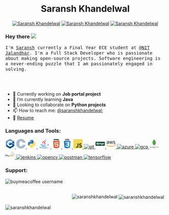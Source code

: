 <h1 align="center">Saransh Khandelwal</h1>
<p align="center">
<a href="https://github.com/SaranshKhandelwal" target="_blank"><img align="center" src="https://cdn.jsdelivr.net/npm/simple-icons@3.0.1/icons/github.svg" alt="Saransh Khandelwal" height="20" width="20" /></a>
<a href="https://twitter.com/Saransh44846376" target="_blank"><img align="center" src="https://cdn.jsdelivr.net/npm/simple-icons@3.0.1/icons/twitter.svg" alt="Saransh Khandelwal" height="20" width="20" /></a>
<a href="https://www.linkedin.com/in/saransh-khandelwal-b37227159/" target="_blank"><img align="center" src="https://cdn.jsdelivr.net/npm/simple-icons@3.0.1/icons/linkedin.svg" alt="Saransh Khandelwal" height="20" width="20" /></a>
</p>

### Hey there <img src="https://media.giphy.com/media/hvRJCLFzcasrR4ia7z/giphy.gif" width="25px">
<samp>
I'm <a href="https://www.linkedin.com/in/saransh-khandelwal-b37227159//">Saransh</a> currently a Final Year ECE student at <a href="https://www.nitj.ac.in/">@NIT Jalandhar</a>. I'm a Full Stack Developer who is passionate about making open-source projects.
Software engineering is a never-ending puzzle that I am passionately engaged in solving.
  
</samp>

<br><br>

- 🔭 Currently working on **Job portal project**
- 🌱 I’m currently learning **Java**
- 👯 Looking to collaborate on **Python projects**
- 📫 How to reach me: [@saranshkhandelwal](https://twitter.com/Saransh44846376);
- 📄 [Resume](https://drive.google.com/file/d/1oibwQJ9NPBEQ1Ku3B48Ekc3Xo3KZ57sp/view?usp=sharing)



<h3 align="left">Languages and Tools:</h3>
<p align="left">
  <a href="https://www.w3schools.com/cpp/" target="_blank"> <img src="https://raw.githubusercontent.com/devicons/devicon/master/icons/cplusplus/cplusplus-original.svg" alt="cplusplus" width="30" height="30"/> </a>
 <a href="https://www.cprogramming.com/" target="_blank"> <img src="https://raw.githubusercontent.com/devicons/devicon/master/icons/c/c-original.svg" alt="c" width="30" height="30"/> </a> 
  <a href="https://www.python.org" target="_blank"> <img src="https://raw.githubusercontent.com/devicons/devicon/master/icons/python/python-original.svg" alt="python" width="30" height="30"/> </a>  
  <a href="https://www.java.com" target="_blank"> <img src="https://raw.githubusercontent.com/devicons/devicon/master/icons/java/java-original.svg" alt="java" width="40" height="30"/> </a>
    <a href="https://www.w3.org/html/" target="_blank"> <img src="https://raw.githubusercontent.com/devicons/devicon/master/icons/html5/html5-original-wordmark.svg" alt="html5" width="30" height="30"/> </a>
  <a href="https://www.w3schools.com/css/" target="_blank"> <img src="https://raw.githubusercontent.com/devicons/devicon/master/icons/css3/css3-original-wordmark.svg" alt="css3" width="30" height="30"/> </a>
  <a href="https://developer.mozilla.org/en-US/docs/Web/JavaScript" target="_blank"> <img src="https://raw.githubusercontent.com/devicons/devicon/master/icons/javascript/javascript-original.svg" alt="javascript" width="30" height="30"/> </a>
  <a href="https://git-scm.com/" target="_blank"> <img src="https://www.vectorlogo.zone/logos/git-scm/git-scm-icon.svg" alt="git" width="30" height="30"/> </a>
  <a href="https://www.djangoproject.com/" target="_blank"> <img src="https://raw.githubusercontent.com/devicons/devicon/master/icons/django/django-original.svg" alt="django" width="30" height="30"/> </a>
<a href="https://aws.amazon.com" target="_blank"> <img src="https://raw.githubusercontent.com/devicons/devicon/master/icons/amazonwebservices/amazonwebservices-original-wordmark.svg" alt="aws" width="30" height="30"/> </a> 
<a href="https://azure.microsoft.com/en-in/" target="_blank"> <img src="https://www.vectorlogo.zone/logos/microsoft_azure/microsoft_azure-icon.svg" alt="azure" width="30" height="30"/> </a> 
  <a href="https://cloud.google.com" target="_blank"> <img src="https://www.vectorlogo.zone/logos/google_cloud/google_cloud-icon.svg" alt="gcp" width="30" height="30"/> </a>
 <a href="https://www.mongodb.com/" target="_blank"> <img src="https://raw.githubusercontent.com/devicons/devicon/master/icons/mongodb/mongodb-original-wordmark.svg" alt="mongodb" width="30" height="30"/> </a>
  <a href="https://www.mysql.com/" target="_blank"> <img src="https://raw.githubusercontent.com/devicons/devicon/master/icons/mysql/mysql-original-wordmark.svg" alt="mysql" width="30" height="30"/> </a>
  <a href="https://www.jenkins.io" target="_blank"> <img src="https://www.vectorlogo.zone/logos/jenkins/jenkins-icon.svg" alt="jenkins" width="30" height="30"/> </a>
  <a href="https://opencv.org/" target="_blank"> <img src="https://www.vectorlogo.zone/logos/opencv/opencv-icon.svg" alt="opencv" width="30" height="30"/> </a>
  <a href="https://postman.com" target="_blank"> <img src="https://www.vectorlogo.zone/logos/getpostman/getpostman-icon.svg" alt="postman" width="30" height="30"/> </a>
  <a href="https://www.tensorflow.org" target="_blank"> <img src="https://www.vectorlogo.zone/logos/tensorflow/tensorflow-icon.svg" alt="tensorflow" width="30" height="30"/> </a> </p>

<h3 align="left">Support:</h3>
<p><a href="https://www.buymeacoffee.com/buymeacoffee username"> <img align="left" src="https://cdn.buymeacoffee.com/buttons/v2/default-yellow.png" height="50" width="210" alt="buymeacoffee username" /></a></p><br><br>

<p><img align="left" src="https://github-readme-stats.vercel.app/api/top-langs?username=saranshkhandelwal&show_icons=true&locale=en&layout=compact" alt="saranshkhandelwal" /></p>

<p>&nbsp;<img align="center" src="https://github-readme-stats.vercel.app/api?username=saranshkhandelwal&show_icons=true&locale=en" alt="saranshkhandelwal" /></p>

<p><img align="center" src="https://github-readme-streak-stats.herokuapp.com/?user=saranshkhandelwal&" alt="saranshkhandelwal" /></p>

